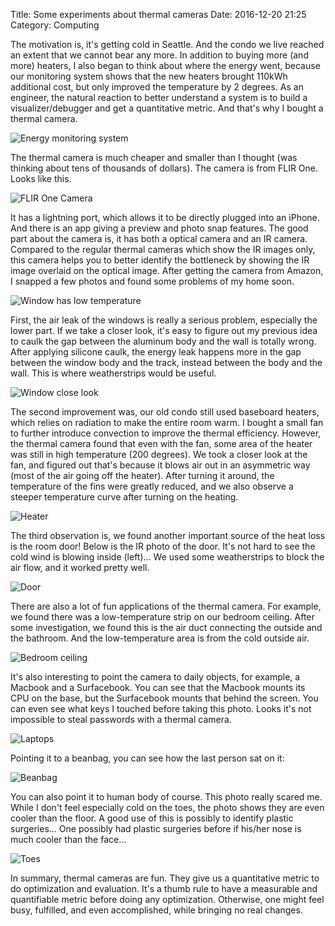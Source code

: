 Title: Some experiments about thermal cameras
Date: 2016-12-20 21:25
Category: Computing

The motivation is, it's getting cold in Seattle.
And the condo we live reached an extent that we cannot bear any more.
In addition to buying more (and more) heaters, I also began to think about where the energy went, because our monitoring system shows that the new heaters brought 110kWh additional cost, but only improved the temperature by 2 degrees.
As an engineer, the natural reaction to better understand a system is to build a visualizer/debugger and get a quantitative metric.
And that's why I bought a thermal camera.

![Energy monitoring system](/images/thermal-camera-monitoring.png)

The thermal camera is much cheaper and smaller than I thought (was thinking about tens of thousands of dollars).
The camera is from FLIR One. Looks like this.

![FLIR One Camera](/images/thermal-camera-flirone.jpg)

It has a lightning port, which allows it to be directly plugged into an iPhone. 
And there is an app giving a preview and photo snap features.
The good part about the camera is, it has both a optical camera and an IR camera.
Compared to the regular thermal cameras which show the IR images only, this camera helps you to better identify the bottleneck by showing the IR image overlaid on the optical image.
After getting the camera from Amazon, I snapped a few photos and found some problems of my home soon.

![Window has low temperature](/images/thermal-camera-window.jpg)

First, the air leak of the windows is really a serious problem, especially the lower part.
If we take a closer look, it's easy to figure out my previous idea to caulk the gap between the aluminum body and the wall is totally wrong.
After applying silicone caulk, the energy leak happens more in the gap between the window body and the track, instead between the body and the wall. 
This is where weatherstrips would be useful.

![Window close look](/images/thermal-camera-window-close-look.jpg)

The second improvement was, our old condo still used baseboard heaters, which relies on radiation to make the entire room warm.
I bought a small fan to further introduce convection to improve the thermal efficiency. 
However, the thermal camera found that even with the fan, some area of the heater was still in high temperature (200 degrees).
We took a closer look at the fan, and figured out that's because it blows air out in an asymmetric way (most of the air going off the heater).
After turning it around, the temperature of the fins were greatly reduced, and we also observe a steeper temperature curve after turning on the heating.

![Heater](/images/thermal-camera-heater.jpg)

The third observation is, we found another important source of the heat loss is the room door!
Below is the IR photo of the door.
It's not hard to see the cold wind is blowing inside (left)...
We used some weatherstrips to block the air flow, and it worked pretty well.

![Door](/images/thermal-camera-door.jpg)

There are also a lot of fun applications of the thermal camera.
For example, we found there was a low-temperature strip on our bedroom ceiling.
After some investigation, we found this is the air duct connecting the outside and the bathroom.
And the low-temperature area is from the cold outside air.

![Bedroom ceiling](/images/thermal-camera-ceiling.jpg)

It's also interesting to point the camera to daily objects, for example, a Macbook and a Surfacebook.
You can see that the Macbook mounts its CPU on the base, but the Surfacebook mounts that behind the screen.
You can even see what keys I touched before taking this photo.
Looks it's not impossible to steal passwords with a thermal camera.

![Laptops](/images/thermal-camera-laptops.jpg)

Pointing it to a beanbag, you can see how the last person sat on it:

![Beanbag](/images/thermal-camera-beanbag.jpg)

You can also point it to human body of course.
This photo really scared me.
While I don't feel especially cold on the toes, the photo shows they are even cooler than the floor.
A good use of this is possibly to identify plastic surgeries...
One possibly had plastic surgeries before if his/her nose is much cooler than the face...

![Toes](/images/thermal-camera-toes.jpg)

In summary, thermal cameras are fun.
They give us a quantitative metric to do optimization and evaluation.
It's a thumb rule to have a measurable and quantifiable metric before doing any optimization.
Otherwise, one might feel busy, fulfilled, and even accomplished, while bringing no real changes.
